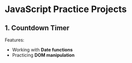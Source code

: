 # JavaScript Practice Projects

## 1. Countdown Timer

Features:
- Working with **Date functions**
- Practicing **DOM manipulation**